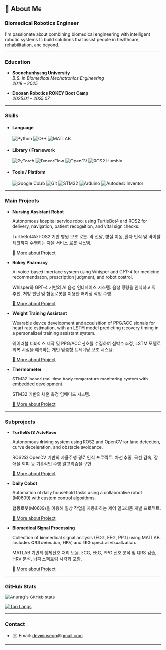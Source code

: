 ## 👋 About Me

### Biomedical Robotics Engineer

I'm passionate about combining biomedical engineering with intelligent robotic systems to build solutions that assist people in healthcare, rehabilitation, and beyond.

---

### Education

- **Soonchunhyang University**  
  *B.S. in Biomedical Mechatronics Engineering*  
  *2019 – 2025*
  
- **Doosan Robotics ROKEY Boot Camp**  
  *2025.01 – 2025.07*
  
---

### Skills

- #### Language  
  ![Python](https://img.shields.io/badge/Python-3776AB?style=for-the-badge&logo=python&logoColor=white)  ![C++](https://img.shields.io/badge/C++-00599C?style=for-the-badge&logo=cplusplus&logoColor=white)  ![MATLAB](https://img.shields.io/badge/MATLAB-orange?style=for-the-badge&logo=Mathworks&logoColor=white)  
- #### Library / Framework  
  ![PyTorch](https://img.shields.io/badge/PyTorch-EE4C2C?style=for-the-badge&logo=pytorch&logoColor=white)  ![TensorFlow](https://img.shields.io/badge/TensorFlow-FF6F00?style=for-the-badge&logo=tensorflow&logoColor=white)  ![OpenCV](https://img.shields.io/badge/OpenCV-5C3EE8?style=for-the-badge&logo=opencv&logoColor=white)  ![ROS2 Humble](https://img.shields.io/badge/ROS2_Humble-22314E?style=for-the-badge&logo=ros&logoColor=white)


- #### Tools / Platform  
  ![Google Colab](https://img.shields.io/badge/Colab-F9AB00?style=for-the-badge&logo=googlecolab&logoColor=white)  ![Git](https://img.shields.io/badge/Git-F05032?style=for-the-badge&logo=git&logoColor=white)  ![STM32](https://img.shields.io/badge/STM32-03234B?style=for-the-badge&logo=stmicroelectronics&logoColor=white)  ![Arduino](https://img.shields.io/badge/Arduino-00979D?style=for-the-badge&logo=arduino&logoColor=white)  ![Autodesk Inventor](https://img.shields.io/badge/Autodesk_Inventor-0696D7?style=for-the-badge&logo=autodesk&logoColor=white)

 
---

### Main Projects

- **Nursing Assistant Robot**
  
  Autonomous hospital service robot using TurtleBot4 and ROS2 for delivery, navigation, patient recognition, and vital sign checks.
  
  TurtleBot4와 ROS2 기반 병원 보조 로봇. 약 전달, 병실 이동, 환자 인식 및 바이탈 체크까지 수행하는 자율 서비스 로봇 시스템.
  
  [🔗 More about Project](https://github.com/MS0621/nursing_assistance_robot)




- **Rokey Pharmacy**
  
  AI voice-based interface system using Whisper and GPT-4 for medicine recommendation, prescription judgment, and robot control.
  
  Whisper와 GPT-4 기반의 AI 음성 인터페이스 시스템. 음성 명령을 인식하고 약 추천, 처방 판단 및 협동로봇를 이용한 패키징 작업 수행.
  
  [🔗 More about Project](https://github.com/MS0621/Rokey_Pharmacy)




- **Weight Training Assistant**
  
  Wearable device development and acquisition of PPG/ACC signals for heart rate estimation, with an LSTM model predicting recovery timing in a personalized training assistant system.
  
  웨어러블 디바이스 제작 및 PPG/ACC 신호를 수집하여 심박수 추정, LSTM 모델로 회복 시점을 예측하는 개인 맞춤형 트레이닝 보조 시스템.  

  [🔗 More about Project](https://github.com/MS0621/Weight_Training_Assistant)
  

  

- **Thermometer**

  STM32-based real-time body temperature monitoring system with embedded development.
  
  STM32 기반의 체온 측정 임베디드 시스템.
  
  [🔗 More about Project](https://github.com/MS0621/Thermometer)
  


---  

### Subprojects

- **TurtleBot3 AutoRace**
  
  Autonomous driving system using ROS2 and OpenCV for lane detection, curve deceleration, and obstacle avoidance.
  
  ROS2와 OpenCV 기반의 자율주행 경로 인식 프로젝트. 차선 추종, 곡선 감속, 장애물 회피 등 기본적인 주행 알고리즘을 구현.
  
  [🔗 More about Project](https://github.com/MS0621/turtlebot3_autorace)

  


- **Daily Cobot**
  
  Automation of daily household tasks using a collaborative robot (M0609) with custom control algorithms.
  
  협동로봇(M0609)을 이용해 일상 작업을 자동화하는 제어 알고리즘 개발 프로젝트.
  
  [🔗 More about Project](https://github.com/MS0621/Daily_Cobot)

  
  

- **Biomedical Signal Processing**
   
  Collection of biomedical signal analysis (ECG, EEG, PPG) using MATLAB. Includes QRS detection, HRV, and EEG spectral visualization.
  
  MATLAB 기반의 생체신호 처리 모음. ECG, EEG, PPG 신호 분석 및 QRS 검출, HRV 분석, 뇌파 스펙트럼 시각화 포함.
  
  [🔗 More about Project](https://github.com/MS0621/Biomedical_Signal_Processing)
  

---

### GitHub Stats

![Anurag's GitHub stats](https://github-readme-stats.vercel.app/api?username=MS0621&show_icons=true&theme=dark)

[![Top Langs](https://github-readme-stats.vercel.app/api/top-langs/?username=MS0621&theme=dark)](https://github.com/MS0621/github-readme-stats)

---

### Contact

- ✉️ Email: devminseop@gmail.com  


---

